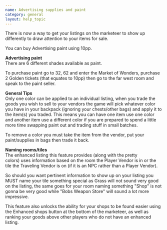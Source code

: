 ```yaml
---
name: Advertising supplies and paint
category: general
layout: help_topic
---
```

There is now a way to get your listings on the marketeer to show up differently to draw attention to your items for sale.

You can buy Advertising paint using 10pp.

**Advertising paint**  
There are 6 different shades available as paint.

To purchase paint go to 32, 62 and enter the Market of Wonders, purchase 2 Golden tickets (that equates to 10pp) then go to the far west room and speak to the paint seller.

**General Tips**  
Only one color can be applied to an individual listing, when you trade the goods you wish to sell to your vendors the game will pick whatever color you have in your backpack (ignoring your chests/other bags) and apply it to the item(s) you traded. This means you can have one item use one color and another item use a different color if you are prepared to spend a little more time swapping paint out and trading stuff in small batches.

To remove a color you must take the item from the vendor, put your paint/supplies in bags then trade it back.

**Naming rooms/tiles**  
The enhanced listing this feature provides (along with the pretty colors) uses information based on the room the Player Vendor is in or the tile the Traveling Vendor is on (if it is an NPC rather than a Player Vendor).

So should you want pertinent information to show up on your listing you MUST name your tile something special as Grass will not sound very good on the listing, the same goes for your room naming something "Shop" is not gonna be very good while "Bobs Weapon Store" will sound a lot more impressive.

This feature also unlocks the ability for your shops to be found easier using the Enhanced shops button at the bottom of the marketeer, as well as ranking your goods above other players who do not have an enhanced listing.